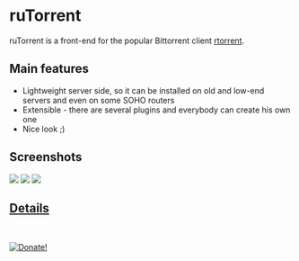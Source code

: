 ruTorrent
=========

ruTorrent is a front-end for the popular Bittorrent client [rtorrent](http://rakshasa.github.io/rtorrent).

Main features
-------------

* Lightweight server side, so it can be installed on old and low-end servers and even on some SOHO routers
* Extensible - there are several plugins and everybody can create his own one
* Nice look ;) 

Screenshots
-----------

<a href="https://raw.githubusercontent.com/Novik/ruTorrent/gh-pages/images/scr1_big.jpg">![](https://raw.githubusercontent.com/Novik/ruTorrent/gh-pages/images/scr1_small.jpg)</a>
<a href="https://raw.githubusercontent.com/Novik/ruTorrent/gh-pages/images/scr2_big.jpg">![](https://raw.githubusercontent.com/Novik/ruTorrent/gh-pages/images/scr2_small.jpg)</a>
<a href="https://raw.githubusercontent.com/Novik/ruTorrent/gh-pages/images/scr3_big.jpg">![](https://raw.githubusercontent.com/Novik/ruTorrent/gh-pages/images/scr3_small.jpg)</a>

[Details](https://github.com/Novik/ruTorrent/wiki)
-----------
<br/>

<a href="https://www.paypal.com/cgi-bin/webscr?cmd=_s-xclick&hosted_button_id=2KEV2MSBTF99U">![Donate!](https://www.paypal.com/en_US/i/btn/btn_donateCC_LG.gif)</a>
